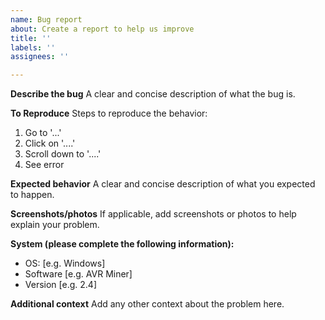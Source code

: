 ```yaml
---
name: Bug report
about: Create a report to help us improve
title: ''
labels: ''
assignees: ''

---
```


**Describe the bug**
A clear and concise description of what the bug is.

**To Reproduce**
Steps to reproduce the behavior:
1. Go to '...'
2. Click on '....'
3. Scroll down to '....'
4. See error

**Expected behavior**
A clear and concise description of what you expected to happen.

**Screenshots/photos**
If applicable, add screenshots or photos to help explain your problem.

**System (please complete the following information):**
 - OS: [e.g. Windows]
 - Software [e.g. AVR Miner]
 - Version [e.g. 2.4]

**Additional context**
Add any other context about the problem here.
